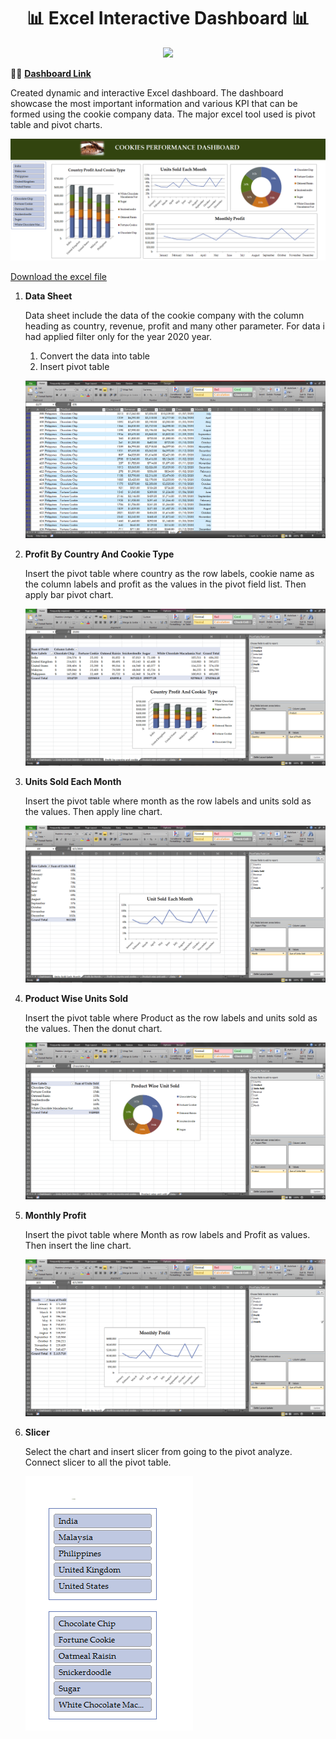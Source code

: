 <h1 align="center">📊 Excel Interactive Dashboard 📊</h1>
<p align="center">
<img src="https://img.shields.io/badge/Microsoft_Excel-217346?style=for-the-badge&logo=microsoft-excel&logoColor=white" /> 
</p>

👩‍💻 [**Dashboard Link**](https://1drv.ms/x/s!AmnXTChaxVWhfl3_WnzmhuZFVco?e=xKun57)

Created dynamic and interactive Excel dashboard. The dashboard showcase the most important information and various KPI that can be formed using the cookie company data. The major excel tool used is pivot table and pivot charts.

![Dashboard](/images/dashboardgui.PNG)

[Download the excel file](https://github.com/balirampansare/Excel-Interactive-Dashboard/blob/main/Excel%20Interactive%20Dashboard.xlsx)

1. **Data Sheet**

    Data sheet include the data of the cookie company with the column heading as country, revenue, profit and many other parameter. For data i had applied filter only for the year 2020 year.

    1. Convert the data into table
    2. Insert pivot table 

    ![Data](/images/data.PNG)

2. **Profit By Country And Cookie Type**

    Insert the pivot table where country as the row labels, cookie name as the column labels and profit as the values in the pivot field list. Then apply bar pivot chart.

    ![Profit By Country and Cookie Type](/images/country_profit.PNG)

3. **Units Sold Each Month**

    Insert the pivot table where month as the row labels and units sold as the values. Then apply line chart.

    ![Units Sold Each Month](/images/unit_sold_each_month.PNG)

4. **Product Wise Units Sold**

    Insert the pivot table where Product as the row labels and units sold as the values. Then the donut chart.

    ![Product Wise Units Sold](/images/unit%20product%20sold.PNG)

5. **Monthly Profit**

    Insert the pivot table where Month as row labels and Profit as values. Then insert the line chart.

    ![Monthly Profit](/images/month_profit.PNG)

6.  **Slicer**

    Select the chart and insert slicer from going to the pivot analyze. Connect slicer to all the pivot table.

    ![Slicer](/images/slicer.PNG)

